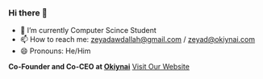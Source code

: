 ### Hi there 👋
- 🌱 I’m currently Computer Scince Student
- 📫 How to reach me: zeyadawdallah@gmail.com / zeyad@okiynai.com
- 😄 Pronouns: He/Him
  
**Co-Founder and Co-CEO at [Okiynai](https://www.linkedin.com/company/okiynai)**
[Visit Our Website](https://www.okiynai.com/)
